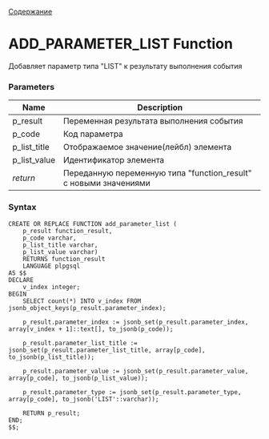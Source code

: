 [Содержание](index.md)

# **ADD_PARAMETER_LIST Function**
Добавляет параметр типа "LIST" к результату выполнения события

### Parameters
| Name         | Description                                                      |
|--------------|------------------------------------------------------------------|
| p_result     | Переменная результата выполнения события                         |
| p_code       | Код параметра                                                    |
| p_list_title | Отображаемое значение(лейбл) элемента                            |
| p_list_value | Идентификатор элемента                                           |
| *return*     | Переданную переменную типа "function_result" с новыми значениями |

### Syntax
    CREATE OR REPLACE FUNCTION add_parameter_list (
        p_result function_result,
        p_code varchar,
        p_list_title varchar,
        p_list_value varchar)
        RETURNS function_result
        LANGUAGE plpgsql
    AS $$
    DECLARE
        v_index integer;
    BEGIN
        SELECT count(*) INTO v_index FROM jsonb_object_keys(p_result.parameter_index);
    
        p_result.parameter_index := jsonb_set(p_result.parameter_index, array[v_index + 1]::text[], to_jsonb(p_code));
    
        p_result.parameter_list_title := jsonb_set(p_result.parameter_list_title, array[p_code], to_jsonb(p_list_title));
    
        p_result.parameter_value := jsonb_set(p_result.parameter_value, array[p_code], to_jsonb(p_list_value));
    
        p_result.parameter_type := jsonb_set(p_result.parameter_type, array[p_code], to_jsonb('LIST'::varchar));
    
        RETURN p_result;
    END;
    $$;

